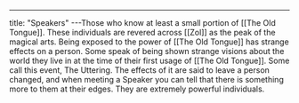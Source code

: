 ---
title: "Speakers"
---Those who know at least a small portion of [[The Old Tongue]]. These individuals are revered across [[Zol]] as the peak of the magical arts. Being exposed to the power of [[The Old Tongue]] has strange effects on a person. Some speak of being shown strange visions about the world they live in at the time of their first usage of [[The Old Tongue]]. Some call this event, The Uttering. The effects of it are said to leave a person changed, and when meeting a Speaker you can tell that there is something more to them at their edges. They are extremely powerful individuals.